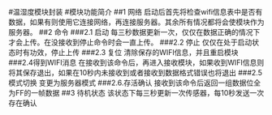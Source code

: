 #温湿度模块封装
#模块功能简介
##1 网络
启动后首先将检查wifi信息表中是否有数据，如果有则使用它连接网络，再连接服务器。其余所有情况都将会使模块作为服务器。
##2 命令
###2.1 启动
每三秒数据更新一次，仅仅在数据正确的情况下才会上传。在没接收到停止命令时会一直上传。
###2.2 停止
仅仅在处于启动状态时有功效，停止上传
###2.3 复位
清除保存的WIFI信息，并且重启模块
###2.4得到WIFI消息
在接收到该命令后，再进入接收模块，如果收到WIFI信息则将其保存退出，如果在10秒内未接收到或者接收到数据格式错误也将退出
###2.5模式切换
变更为服务器模式
###2.6.存活确认
接收到该命令后返回一组数据位全为FF的一帧数据
##3 待机状态
该状态下每三秒更新一次传感器，每10秒发送一次存在确认
